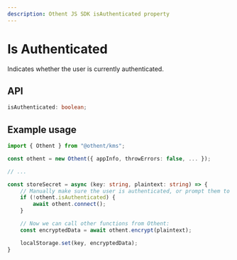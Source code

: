 ```yaml
---
description: Othent JS SDK isAuthenticated property
---
```


# Is Authenticated

Indicates whether the user is currently authenticated.

## API

```ts
isAuthenticated: boolean;
```

## Example usage

```ts
import { Othent } from "@othent/kms";

const othent = new Othent({ appInfo, throwErrors: false, ... });

// ...

const storeSecret = async (key: string, plaintext: string) => {
    // Manually make sure the user is authenticated, or prompt them to authenticate:
    if (!othent.isAuthenticated) {
        await othent.connect();
    }

    // Now we can call other functions from Othent:
    const encryptedData = await othent.encrypt(plaintext);

    localStorage.set(key, encryptedData);
}
```
